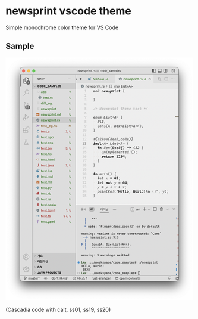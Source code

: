 # newsprint vscode theme

Simple monochrome color theme for VS Code

## Sample

![Image](https://raw.githubusercontent.com/lumiknit/vscode-newsprint-theme/master/sample.png)

(Cascadia code with calt, ss01, ss19, ss20)

